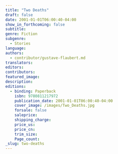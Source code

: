 ```yaml
---
title: "Two Deaths"
draft: false
date: 2001-01-01T06:00:40-04:00
show_in_forthcoming: false
subtitle:
genre: Fiction
subgenre:
  - Stories
language:
authors:
  - contributor/gustave-flaubert.md
translators:
editors:
contributors:
featured_image:
description:
editions:
  - binding: Paperback
    isbn: 9780811217972
    publication_date: 2001-01-01T06:00:40-04:00
    cover_image: /images/Two_Deaths.jpg
    forsale: false
    saleprice:
    shipping_charge:
    price_us:
    price_cn:
    trim_size:
    Page_count:
_slug: two-deaths
---
```

